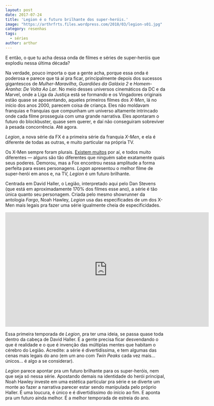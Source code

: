 ```yaml
---
layout: post
date: 2017-07-24
title: 'Legion é o futuro brilhante dos super-heróis.'
image: "https://arthrfrts.files.wordpress.com/2018/03/legion-s01.jpg"
category: resenhas
tags:
  - séries
author: arthur
---
```


E então, o que tu acha dessa onda de filmes e séries de super-heróis que explodiu nessa última década?

Na verdade, pouco importa o que a gente acha, porque essa onda é poderosa e parece que tá aí pra ficar, principalmente depois dos sucessos gigantescos de _Mulher-Maravilha_, _Guardiões da Galáxia 2_ e _Homem-Aranha: De Volta Ao Lar_. No meio desses universos cinemáticos da DC e da Marvel, onde a Liga da Justiça está se formando e os Vingadores originais estão quase se aposentando, aqueles primeiros filmes dos _X-Men_, lá no início dos anos 2000, parecem coisa de criança. Eles não moldavam franquias e franquias que compunham um universo altamente intrincado onde cada filme prosseguia com uma grande narrativa. Eles apontaram o futuro do blockbuster, quase sem querer, e daí não conseguiram sobreviver à pesada concorrência. Até agora.

_Legion_, a nova série da FX é a primeira série da franquia _X-Men_, e ela é diferente de todas as outras, e muito particular na própria TV.

Os X-Men sempre foram plurais. [Existem muitos](https://en.wikipedia.org/wiki/List_of_X-Men_members) por aí, e todos muito diferentes — alguns são tão diferentes que ninguém sabe exatamente quais seus poderes. Demorou, mas a Fox encontrou nessa amplitude a forma perfeita para esses personagens. _Logan_ apresentou o melhor filme de super-herói em anos e, na TV, _Legion_ é um futuro brilhante.

Centrada em David Haller, o Legião, interpretado aqui pelo Dan Stevens (que está em aproximadamente 170% dos filmes esse ano), a série é tão única quanto seu personagem. Criada pelo mesmo showrunner da antologia _Fargo_, Noah Hawley, _Legion_ usa das especificades de um dos X-Men mais legais pra fazer uma série igualmente cheia de especificidades.

<iframe src="https://player.vimeo.com/video/208238174" width="640" height="360" frameborder="0" webkitallowfullscreen mozallowfullscreen allowfullscreen></iframe>

Essa primeira temporada de _Legion_, pra ter uma ideia, se passa quase toda dentro da cabeça de David Haller. E a gente precisa ficar desvendando o que é realidade e o que é invenção das múltiplas mentes que habitam o cérebro do Legião. Acredite: a série é divertidíssima, e tem algumas das cenas mais legais do ano (em um ano com _Twin Peaks_ cada vez mais… únicos… é algo a se considerar).

_Legion_ parece apontar pra um futuro brilhante para os super-heróis, nem que seja só nessa série. Apostando demais na identidade do herói principal, Noah Hawley investe em uma estética particular pra série e se diverte um monte ao fazer a narrativa parecer estar sendo manipulada pelo próprio Haller. É uma loucura, é único e é divertidíssimo do início ao fim. E aponta pra um futuro ainda melhor. É a melhor temporada de estreia do ano.
